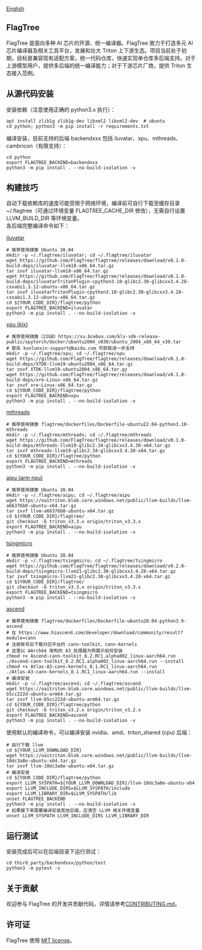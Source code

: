 [English](./README.md)

## FlagTree

FlagTree 是面向多种 AI 芯片的开源、统一编译器。FlagTree 致力于打造多元 AI 芯片编译器及相关工具平台，发展和壮大 Triton 上下游生态。项目当前处于初期，目标是兼容现有适配方案，统一代码仓库，快速实现单仓库多后端支持。对于上游模型用户，提供多后端的统一编译能力；对于下游芯片厂商，提供 Triton 生态接入范例。

## 从源代码安装
安装依赖（注意使用正确的 python3.x 执行）：
```shell
apt install zlib1g zlib1g-dev libxml2 libxml2-dev  # ubuntu
cd python; python3 -m pip install -r requirements.txt
```

编译安装，目前支持的后端 backendxxx 包括 iluvatar、xpu、mthreads、cambricon（有限支持）：
```shell
cd python
export FLAGTREE_BACKEND=backendxxx
python3 -m pip install . --no-build-isolation -v
```

## 构建技巧

自动下载依赖库的速度可能受限于网络环境，编译前可自行下载至缓存目录 ~/.flagtree（可通过环境变量 FLAGTREE_CACHE_DIR 修改），无需自行设置 LLVM_BUILD_DIR 等环境变量。 <br>
各后端完整编译命令如下： <br>

[iluvatar](/third_party/iluvatar/)
```shell
# 推荐使用镜像 Ubuntu 20.04
mkdir -p ~/.flagtree/iluvatar; cd ~/.flagtree/iluvatar
wget https://github.com/FlagTree/flagtree/releases/download/v0.1.0-build-deps/iluvatar-llvm18-x86_64.tar.gz
tar zxvf iluvatar-llvm18-x86_64.tar.gz
wget https://github.com/FlagTree/flagtree/releases/download/v0.1.0-build-deps/iluvatarTritonPlugin-cpython3.10-glibc2.30-glibcxx3.4.28-cxxabi1.3.12-ubuntu-x86_64.tar.gz
tar zxvf iluvatarTritonPlugin-cpython3.10-glibc2.30-glibcxx3.4.28-cxxabi1.3.12-ubuntu-x86_64.tar.gz
cd ${YOUR_CODE_DIR}/flagtree/python
export FLAGTREE_BACKEND=iluvatar
python3 -m pip install . --no-build-isolation -v
```
[xpu (klx)](/third_party/xpu/)
```shell
# 推荐使用镜像（22GB）https://su.bcebos.com/klx-sdk-release-public/xpytorch/docker/ubuntu2004_v030/ubuntu_2004_x86_64_v30.tar
# 联系 kunlunxin-support@baidu.com 可获取进一步支持
mkdir -p ~/.flagtree/xpu; cd ~/.flagtree/xpu
wget https://github.com/FlagTree/flagtree/releases/download/v0.1.0-build-deps/XTDK-llvm19-ubuntu2004_x86_64.tar.gz
tar zxvf XTDK-llvm19-ubuntu2004_x86_64.tar.gz
wget https://github.com/FlagTree/flagtree/releases/download/v0.1.0-build-deps/xre-Linux-x86_64.tar.gz
tar zxvf xre-Linux-x86_64.tar.gz
cd ${YOUR_CODE_DIR}/flagtree/python
export FLAGTREE_BACKEND=xpu
python3 -m pip install . --no-build-isolation -v
```
[mthreads](https://github.com/FlagTree/flagtree/tree/main/third_party/mthreads/)
```shell
# 推荐使用镜像 flagtree/dockerfiles/Dockerfile-ubuntu22.04-python3.10-mthreads
mkdir -p ~/.flagtree/mthreads; cd ~/.flagtree/mthreads
wget https://github.com/FlagTree/flagtree/releases/download/v0.1.0-build-deps/mthreads-llvm19-glibc2.34-glibcxx3.4.30-x64.tar.gz
tar zxvf mthreads-llvm19-glibc2.34-glibcxx3.4.30-x64.tar.gz
cd ${YOUR_CODE_DIR}/flagtree/python
export FLAGTREE_BACKEND=mthreads
python3 -m pip install . --no-build-isolation -v
```
[aipu (arm npu)](https://github.com/FlagTree/flagtree/tree/triton_v3.3.x/third_party/aipu/)
```shell
# 推荐使用镜像 Ubuntu 20.04
mkdir -p ~/.flagtree/aipu; cd ~/.flagtree/aipu
wget https://oaitriton.blob.core.windows.net/public/llvm-builds/llvm-a66376b0-ubuntu-x64.tar.gz
tar zxvf llvm-a66376b0-ubuntu-x64.tar.gz
cd ${YOUR_CODE_DIR}/flagtree/
git checkout -b triton_v3.3.x origin/triton_v3.3.x
export FLAGTREE_BACKEND=aipu
python3 -m pip install . --no-build-isolation -v
```
[tsingmicro](https://github.com/FlagTree/flagtree/tree/triton_v3.3.x/third_party/tsingmicro/)
```shell
# 推荐使用镜像 Ubuntu 20.04
mkdir -p ~/.flagtree/tsingmicro; cd ~/.flagtree/tsingmicro
wget https://github.com/FlagTree/flagtree/releases/download/v0.2.0-build-deps/tsingmicro-llvm21-glibc2.30-glibcxx3.4.28-x64.tar.gz
tar zxvf tsingmicro-llvm21-glibc2.30-glibcxx3.4.28-x64.tar.gz
cd ${YOUR_CODE_DIR}/flagtree/
git checkout -b triton_v3.3.x origin/triton_v3.3.x
export FLAGTREE_BACKEND=tsingmicro
python3 -m pip install . --no-build-isolation -v
```
[ascend](https://github.com/FlagTree/flagtree/blob/triton_v3.2.x/python/setup_tools/setup_helper.py)
```shell
# 推荐使用镜像 flagtree/dockerfiles/Dockerfile-ubuntu20.04-python3.9-ascend
# 在 https://www.hiascend.com/developer/download/community/result?module=cann
# 注册账号后下载对应平台的 cann-toolkit、cann-kernels
# 这里以 AArch64 架构的 A3 处理器为例展示如何安装
chmod +x Ascend-cann-toolkit_8.2.RC1.alpha002_linux-aarch64.run
./Ascend-cann-toolkit_8.2.RC1.alpha002_linux-aarch64.run --install
chmod +x Atlas-A3-cann-kernels_8.1.RC1_linux-aarch64.run
./Atlas-A3-cann-kernels_8.1.RC1_linux-aarch64.run --install
# 编译安装
mkdir -p ~/.flagtree/ascend; cd ~/.flagtree/ascend
wget https://oaitriton.blob.core.windows.net/public/llvm-builds/llvm-b5cc222d-ubuntu-arm64.tar.gz
tar zxvf llvm-b5cc222d-ubuntu-arm64.tar.gz
cd ${YOUR_CODE_DIR}/flagtree/python
git checkout -b triton_v3.2.x origin/triton_v3.2.x
export FLAGTREE_BACKEND=ascend
python3 -m pip install . --no-build-isolation -v
```

使用默认的编译命令，可以编译安装 nvidia、amd、triton_shared (cpu) 后端：
```shell
# 自行下载 llvm
cd ${YOUR_LLVM_DOWNLOAD_DIR}
wget https://oaitriton.blob.core.windows.net/public/llvm-builds/llvm-10dc3a8e-ubuntu-x64.tar.gz
tar zxvf llvm-10dc3a8e-ubuntu-x64.tar.gz
# 编译安装
cd ${YOUR_CODE_DIR}/flagtree/python
export LLVM_SYSPATH=${YOUR_LLVM_DOWNLOAD_DIR}/llvm-10dc3a8e-ubuntu-x64
export LLVM_INCLUDE_DIRS=$LLVM_SYSPATH/include
export LLVM_LIBRARY_DIR=$LLVM_SYSPATH/lib
unset FLAGTREE_BACKEND
python3 -m pip install . --no-build-isolation -v
# 如果接下来需要编译安装其他后端，应清空 LLVM 相关环境变量
unset LLVM_SYSPATH LLVM_INCLUDE_DIRS LLVM_LIBRARY_DIR
```

## 运行测试

安装完成后可以在后端目录下运行测试：
```shell
cd third_party/backendxxx/python/test
python3 -m pytest -s
```

## 关于贡献

欢迎参与 FlagTree 的开发并贡献代码，详情请参考[CONTRIBUTING.md](/CONTRIBUTING_cn.md)。

## 许可证

FlagTree 使用 [MIT license](/LICENSE)。
